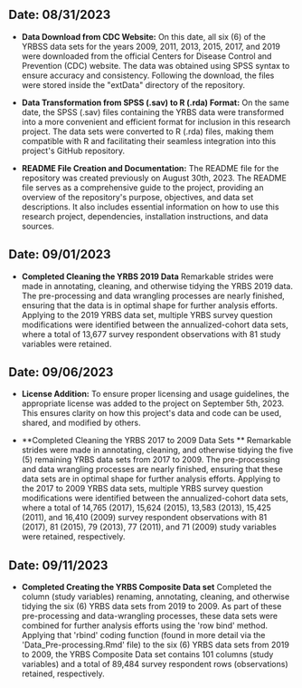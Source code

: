 ## Date: 08/31/2023

- **Data Download from CDC Website:**
On this date, all six (6) of the YRBSS data sets for the years 2009, 2011, 2013, 2015, 2017, and 2019 were downloaded from the official Centers for Disease Control and Prevention (CDC) website. The data was obtained using SPSS syntax to ensure accuracy and consistency. Following the download, the files were stored inside the "extData" directory of the repository.

- **Data Transformation from SPSS (.sav) to R (.rda) Format:**
On the same date, the SPSS (.sav) files containing the YRBS data were transformed into a more convenient and efficient format for inclusion in this research project. The data sets were converted to R (.rda) files, making them compatible with R and facilitating their seamless integration into this project's GitHub repository.

- **README File Creation and Documentation:**
The README file for the repository was created previously on August 30th, 2023. 
The README file serves as a comprehensive guide to the project, providing an overview of the repository's purpose, objectives, and data set descriptions. It also includes essential information on how to use this research project, dependencies, installation instructions, and data sources.

## Date: 09/01/2023

- **Completed Cleaning the YRBS 2019 Data**
Remarkable strides were made in annotating, cleaning, and otherwise tidying the YRBS 2019 data. The pre-processing and data wrangling processes are nearly finished, ensuring that the data is in optimal shape for further analysis efforts. Applying to the 2019 YRBS data set, multiple YRBS survey question modifications were identified between the annualized-cohort data sets, where a total of 13,677 survey respondent observations with 81 study variables were retained.

## Date: 09/06/2023

- **License Addition:**
To ensure proper licensing and usage guidelines, the appropriate license was added to the project on September 5th, 2023. This ensures clarity on how this project's data and code can be used, shared, and modified by others.

- **Completed Cleaning the YRBS 2017 to 2009 Data Sets **
Remarkable strides were made in annotating, cleaning, and otherwise tidying the five (5) remaining YRBS data sets from 2017 to 2009. The pre-processing and data wrangling processes are nearly finished, ensuring that these data sets are in optimal shape for further analysis efforts. Applying to the 2017 to 2009 YRBS data sets, multiple YRBS survey question modifications were identified between the annualized-cohort data sets, where a total of 14,765 (2017), 15,624 (2015), 13,583 (2013), 15,425 (2011), and 16,410 (2009) survey respondent observations with 81 (2017), 81 (2015), 79 (2013), 77 (2011), and 71 (2009) study variables were retained, respectively.

## Date: 09/11/2023

- **Completed Creating the YRBS Composite Data set**
Completed the column (study variables) renaming, annotating, cleaning, and otherwise tidying the six (6) YRBS data sets from 2019 to 2009. As part of these pre-processing and data-wrangling processes, these data sets were combined for further analysis efforts using the 'row bind' method. Applying that 'rbind' coding function (found in more detail via the 'Data_Pre-processing.Rmd' file) to the six (6) YRBS data sets from 2019 to 2009, the YRBS Composite Data set contains 101 columns (study variables) and a total of 89,484 survey respondent rows (observations) retained, respectively.
